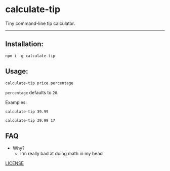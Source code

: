# calculate-tip

Tiny command-line tip calculator.

--------

## Installation:

`npm i -g calculate-tip`

## Usage:

`calculate-tip price percentage`

`percentage` defaults to `20`.

Examples:

`calculate-tip 39.99`

`calculate-tip 39.99 17`

## FAQ

* Why?
  * I'm really bad at doing math in my head

[LICENSE](./LICENSE.md)
